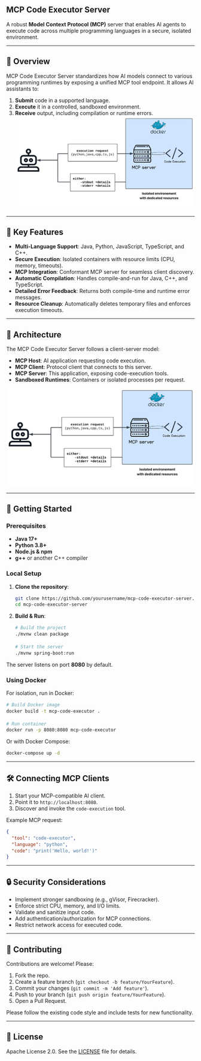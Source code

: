 ## MCP Code Executor Server

A robust **Model Context Protocol (MCP)** server that enables AI agents to execute code across multiple programming languages in a secure, isolated environment.

---

## 🚀 Overview

MCP Code Executor Server standardizes how AI models connect to various programming runtimes by exposing a unified MCP tool endpoint. It allows AI assistants to:

1. **Submit** code in a supported language.
2. **Execute** it in a controlled, sandboxed environment.
3. **Receive** output, including compilation or runtime errors.
![Code Execution Architecture](./code-execution-diagram.jpeg)


---

## 🔑 Key Features

* **Multi-Language Support**: Java, Python, JavaScript, TypeScript, and C++.
* **Secure Execution**: Isolated containers with resource limits (CPU, memory, timeouts).
* **MCP Integration**: Conformant MCP server for seamless client discovery.
* **Automatic Compilation**: Handles compile-and-run for Java, C++, and TypeScript.
* **Detailed Error Feedback**: Returns both compile-time and runtime error messages.
* **Resource Cleanup**: Automatically deletes temporary files and enforces execution timeouts.

---

## 📐 Architecture

The MCP Code Executor Server follows a client-server model:

* **MCP Host**: AI application requesting code execution.
* **MCP Client**: Protocol client that connects to this server.
* **MCP Server**: This application, exposing code-execution tools.
* **Sandboxed Runtimes**: Containers or isolated processes per request.

![Code Execution Architecture](./code-execution-diagram.jpeg)

---

## 🏁 Getting Started

### Prerequisites

* **Java 17+**
* **Python 3.8+**
* **Node.js & npm**
* **g++** or another C++ compiler

### Local Setup

1. **Clone the repository**:

   ```bash
   git clone https://github.com/yourusername/mcp-code-executor-server.git
   cd mcp-code-executor-server
   ```

2. **Build & Run**:

   ```bash
   # Build the project
   ./mvnw clean package

   # Start the server
   ./mvnw spring-boot:run
   ```

The server listens on port **8080** by default.

### Using Docker

For isolation, run in Docker:

```bash
# Build Docker image
docker build -t mcp-code-executor .

# Run container
docker run -p 8080:8080 mcp-code-executor
```

Or with Docker Compose:

```bash
docker-compose up -d
```

---

## 🛠️ Connecting MCP Clients

1. Start your MCP-compatible AI client.
2. Point it to `http://localhost:8080`.
3. Discover and invoke the `code-execution` tool.

Example MCP request:

```json
{
  "tool": "code-executor",
  "language": "python",
  "code": "print('Hello, world!')"
}
```

---

## 🔒 Security Considerations

* Implement stronger sandboxing (e.g., gVisor, Firecracker).
* Enforce strict CPU, memory, and I/O limits.
* Validate and sanitize input code.
* Add authentication/authorization for MCP connections.
* Restrict network access for executed code.

---

## 🤝 Contributing

Contributions are welcome! Please:

1. Fork the repo.
2. Create a feature branch (`git checkout -b feature/YourFeature`).
3. Commit your changes (`git commit -m 'Add feature'`).
4. Push to your branch (`git push origin feature/YourFeature`).
5. Open a Pull Request.

Please follow the existing code style and include tests for new functionality.

---

## 📄 License

Apache License 2.0. See the [LICENSE](LICENSE) file for details.
